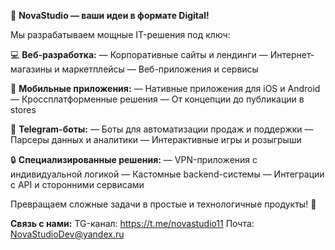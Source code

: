 🚀 **NovaStudio — ваши идеи в формате Digital!**

Мы разрабатываем мощные IT-решения под ключ:

💻 **Веб-разработка:**
— Корпоративные сайты и лендинги
— Интернет-магазины и маркетплейсы
— Веб-приложения и сервисы

📱 **Мобильные приложения:**
— Нативные приложения для iOS и Android
— Кроссплатформенные решения
— От концепции до публикации в stores

🤖 **Telegram-боты:**
— Боты для автоматизации продаж и поддержки
— Парсеры данных и аналитики
— Интерактивные игры и розыгрыши

🔒 **Специализированные решения:**
— VPN-приложения с индивидуальной логикой
— Кастомные backend-системы
— Интеграции с API и сторонними сервисами

Превращаем сложные задачи в простые и технологичные продукты! 💙

**Связь с нами:**
TG-канал: https://t.me/novastudio11
Почта: NovaStudioDev@yandex.ru
